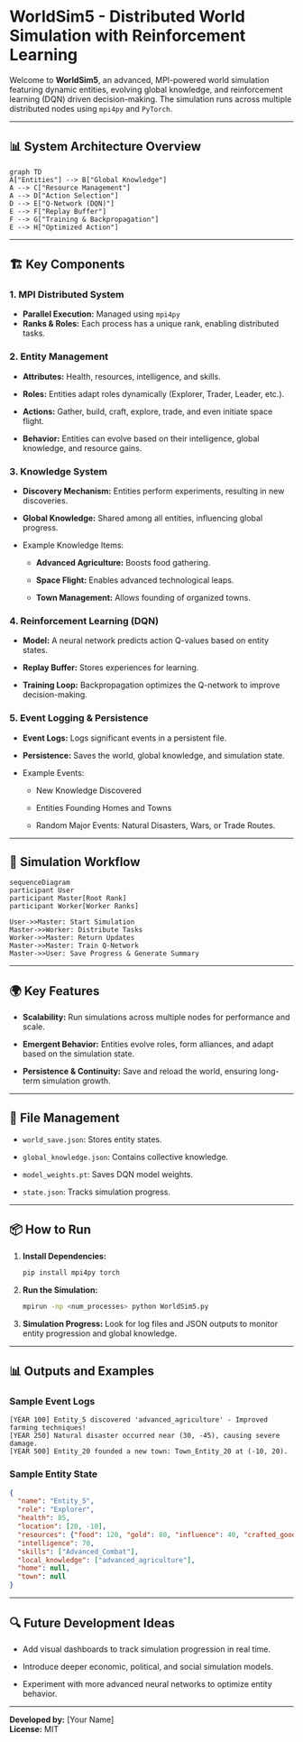
# WorldSim5 - Distributed World Simulation with Reinforcement Learning

Welcome to **WorldSim5**, an advanced, MPI-powered world simulation featuring dynamic entities, evolving global knowledge, and reinforcement learning (DQN) driven decision-making. The simulation runs across multiple distributed nodes using `mpi4py` and `PyTorch`.

---

## **📊 System Architecture Overview**

```mermaid
graph TD
A["Entities"] --> B["Global Knowledge"]
A --> C["Resource Management"]
A --> D["Action Selection"]
D --> E["Q-Network (DQN)"]
E --> F["Replay Buffer"]
F --> G["Training & Backpropagation"]
E --> H["Optimized Action"]
```

---

## **🏗️ Key Components**

### **1. MPI Distributed System**
- **Parallel Execution:** Managed using `mpi4py`
- **Ranks & Roles:** Each process has a unique rank, enabling distributed tasks.

### **2. Entity Management**
- **Attributes:** Health, resources, intelligence, and skills.

- **Roles:** Entities adapt roles dynamically (Explorer, Trader, Leader, etc.).

- **Actions:** Gather, build, craft, explore, trade, and even initiate space flight.

- **Behavior:** Entities can evolve based on their intelligence, global knowledge, and resource gains.


### **3. Knowledge System**
- **Discovery Mechanism:** Entities perform experiments, resulting in new discoveries.

- **Global Knowledge:** Shared among all entities, influencing global progress.

- Example Knowledge Items:

  - **Advanced Agriculture:** Boosts food gathering.

  - **Space Flight:** Enables advanced technological leaps.

  - **Town Management:** Allows founding of organized towns.


### **4. Reinforcement Learning (DQN)**
- **Model:** A neural network predicts action Q-values based on entity states.

- **Replay Buffer:** Stores experiences for learning.

- **Training Loop:** Backpropagation optimizes the Q-network to improve decision-making.

### **5. Event Logging & Persistence**
- **Event Logs:** Logs significant events in a persistent file.

- **Persistence:** Saves the world, global knowledge, and simulation state.

- Example Events:

  - New Knowledge Discovered

  - Entities Founding Homes and Towns

  - Random Major Events: Natural Disasters, Wars, or Trade Routes.


---

## **🚀 Simulation Workflow**

```mermaid
sequenceDiagram
participant User
participant Master[Root Rank]
participant Worker[Worker Ranks]

User->>Master: Start Simulation
Master->>Worker: Distribute Tasks
Worker->>Master: Return Updates
Master->>Master: Train Q-Network
Master->>User: Save Progress & Generate Summary
```

---

## **🌍 Key Features**
- **Scalability:** Run simulations across multiple nodes for performance and scale.

- **Emergent Behavior:** Entities evolve roles, form alliances, and adapt based on the simulation state.

- **Persistence & Continuity:** Save and reload the world, ensuring long-term simulation growth.


---

## **📁 File Management**
- `world_save.json`: Stores entity states.

- `global_knowledge.json`: Contains collective knowledge.

- `model_weights.pt`: Saves DQN model weights.

- `state.json`: Tracks simulation progress.


---

## **📦 How to Run**
1. **Install Dependencies:**
   ```bash
   pip install mpi4py torch
   ```

2. **Run the Simulation:**
   ```bash
   mpirun -np <num_processes> python WorldSim5.py
   ```

3. **Simulation Progress:** Look for log files and JSON outputs to monitor entity progression and global knowledge.

---

## **📊 Outputs and Examples**

### **Sample Event Logs**
```
[YEAR 100] Entity_5 discovered 'advanced_agriculture' - Improved farming techniques!
[YEAR 250] Natural disaster occurred near (30, -45), causing severe damage.
[YEAR 500] Entity_20 founded a new town: Town_Entity_20 at (-10, 20).
```

### **Sample Entity State**
```json
{
  "name": "Entity_5",
  "role": "Explorer",
  "health": 85,
  "location": [20, -10],
  "resources": {"food": 120, "gold": 80, "influence": 40, "crafted_goods": 5},
  "intelligence": 70,
  "skills": ["Advanced_Combat"],
  "local_knowledge": ["advanced_agriculture"],
  "home": null,
  "town": null
}
```

---

## **🔍 Future Development Ideas**
- Add visual dashboards to track simulation progression in real time.

- Introduce deeper economic, political, and social simulation models.

- Experiment with more advanced neural networks to optimize entity behavior.

---

**Developed by:** [Your Name]  
**License:** MIT

